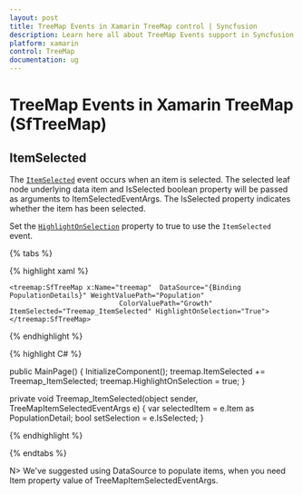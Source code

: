 ```yaml
---
layout: post
title: TreeMap Events in Xamarin TreeMap control | Syncfusion
description: Learn here all about TreeMap Events support in Syncfusion Xamarin TreeMap (SfTreeMap) control and more.
platform: xamarin
control: TreeMap
documentation: ug
---
```


# TreeMap Events in Xamarin TreeMap (SfTreeMap)

## ItemSelected

The [`ItemSelected`](https://help.syncfusion.com/cr/xamarin/Syncfusion.SfTreeMap.XForms.SfTreeMap.html) event occurs when an item is selected. The selected leaf node underlying data item and IsSelected boolean property will be passed as arguments to ItemSelectedEventArgs. The IsSelected property indicates whether the item has been selected.

Set the [`HighlightOnSelection`](https://help.syncfusion.com/cr/xamarin/Syncfusion.SfTreeMap.XForms.SfTreeMap.html#Syncfusion_SfTreeMap_XForms_SfTreeMap_HighlightOnSelection) property to true to use the `ItemSelected` event.

{% tabs %}

{% highlight xaml %}

<Grid>

    <treemap:SfTreeMap x:Name="treemap"  DataSource="{Binding PopulationDetails}" WeightValuePath="Population"
                               ColorValuePath="Growth" ItemSelected="Treemap_ItemSelected" HighlightOnSelection="True">
    </treemap:SfTreeMap>

</Grid>

{% endhighlight %}

{% highlight C# %}

public MainPage()
{
    InitializeComponent();
    treemap.ItemSelected += Treemap_ItemSelected;
    treemap.HighlightOnSelection = true;
}

private void Treemap_ItemSelected(object sender, TreeMapItemSelectedEventArgs e)
{
    var selectedItem = e.Item as PopulationDetail;
    bool setSelection = e.IsSelected;
}

{% endhighlight %}

{% endtabs %}

N> We've suggested using DataSource to populate items, when you need Item property value of TreeMapItemSelectedEventArgs.
